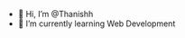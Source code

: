 - 👋 Hi, I’m @Thanishh
- 🌱 I’m currently learning Web Development

<!---
Thanishh/Thanishh is a ✨ special ✨ repository because its `README.md` (this file) appears on your GitHub profile.
You can click the Preview link to take a look at your changes.
--->
